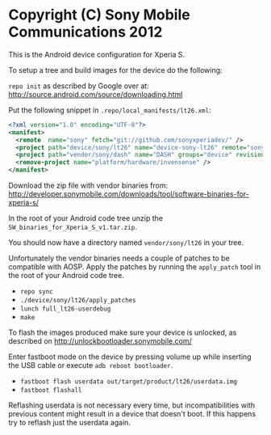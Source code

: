 Copyright (C) Sony Mobile Communications 2012
=============================================

This is the Android device configuration for Xperia S.

To setup a tree and build images for the device do the following:

`repo init` as described by Google over at:
http://source.android.com/source/downloading.html

Put the following snippet in `.repo/local_manifests/lt26.xml`:

```xml
<?xml version="1.0" encoding="UTF-8"?>
<manifest>
  <remote  name="sony" fetch="git://github.com/sonyxperiadev/" />
  <project path="device/sony/lt26" name="device-sony-lt26" remote="sony" revision="master" />
  <project path="vendor/sony/dash" name="DASH" groups="device" revision="master" remote="sony" />
  <remove-project name="platform/hardware/invensense" />
</manifest>
```

Download the zip file with vendor binaries from:
http://developer.sonymobile.com/downloads/tool/software-binaries-for-xperia-s/

In the root of your Android code tree unzip the `SW_binaries_for_Xperia_S_v1.tar.zip`.


You should now have a directory named `vendor/sony/lt26` in your tree.

Unfortunately the vendor binaries needs a couple of patches to be compatible with
AOSP. Apply the patches by running the `apply_patch` tool in the root of your Android code
tree.

* `repo sync`
* `./device/sony/lt26/apply_patches`
* `lunch full_lt26-userdebug`
* `make`

To flash the images produced make sure your device is unlocked, as described on
http://unlockbootloader.sonymobile.com/

Enter fastboot mode on the device by pressing volume up while inserting the USB
cable or execute `adb reboot bootloader`.

* `fastboot flash userdata out/target/product/lt26/userdata.img`
* `fastboot flashall`

Reflashing userdata is not necessary every time, but incompatibilities with
previous content might result in a device that doesn't boot. If this happens
try to reflash just the userdata again.
